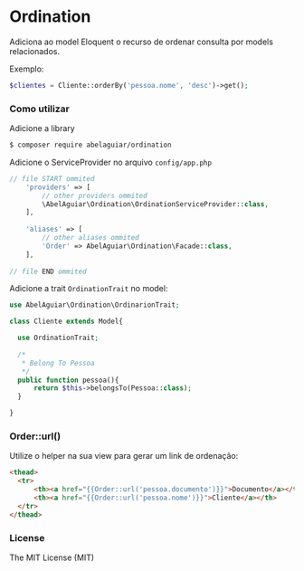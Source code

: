 # Ordination

Adiciona ao model Eloquent o recurso de ordenar consulta por models relacionados.

Exemplo:

```php
$clientes = Cliente::orderBy('pessoa.nome', 'desc')->get();
```

### Como utilizar

Adicione a library

```sh
$ composer require abelaguiar/ordination
```

Adicione o ServiceProvider no arquivo `config/app.php`

```php
// file START ommited
    'providers' => [
        // other providers ommited
        \AbelAguiar\Ordination\OrdinationServiceProvider::class,
    ],
    
    'aliases' => [
        // other aliases ommited
        'Order' => AbelAguiar\Ordination\Facade::class,
    ],
    
// file END ommited
```

Adicione a trait `OrdinationTrait` no model:

```php
use AbelAguiar\Ordination\OrdinarionTrait;

class Cliente extends Model{

  use OrdinationTrait;
  
  /*
   * Belong To Pessoa
   */
  public function pessoa(){
      return $this->belongsTo(Pessoa::class);
  }

}
```

### Order::url()

Utilize o helper na sua view para gerar um link de ordenação:

```html
<thead>
  <tr>
      <th><a href="{{Order::url('pessoa.documento')}}">Documento</a></th>
      <th><a href="{{Order::url('pessoa.nome')}}">Cliente</a></th>
  </tr>
</thead>
```

### License

The MIT License (MIT)
